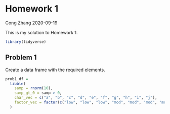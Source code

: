 Homework 1
================
Cong Zhang
2020-09-19

This is my solution to Homework 1.

``` r
library(tidyverse)
```

## Problem 1

Create a data frame with the required elements.

``` r
prob1_df = 
  tibble(
    samp = rnorm(10),
    samp_gt_0 = samp > 0,
    char_vec = c("a", "b", "c", "d", "e", "f", "g", "h", "i", "j"),
    factor_vec = factor(c("low", "low", "low", "mod", "mod", "mod", "mod", "high", "high", "high"))
  )
```
